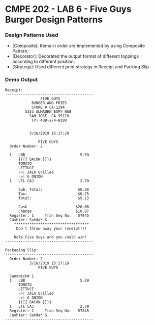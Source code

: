 # CMPE 202 - LAB 6 - Five Guys Burger Design Patterns

### Design Patterns Used

- [Composite]: Items in order are implemented by using Composite Pattern;
- [Decorator]: Decorated the output format of different toppings according to different position; 
- [Strategy]: Used different print strategy in Receipt and Packing Slip. 

### Demo Output

```
Receipt:
----------------------------------------
                FIVE GUYS                
            BURGER AND FRIES            
            STORE # CA-1294             
         5353 ALMADEN EXPY N60          
           SAN JOSE, CA 95118           
            (P) 408-274-9300            


           3/16/2019 15:17:29    

               FIVE GUYS                
  Order Number: 2 

  1   LBB                         5.59  
      {{{{ BACON }}}} 
      TOMATO
      LETTUCE                  
      ->| JALA Grilled                  
      ->| G ONION                                                                                      
  1   LTL CAJ                     2.79  
                                        
      Sub. Total:                $8.38  
      Tax:                       $0.75  
      Total:                     $9.13  
                                        
      Cash                      $20.00  
      Change                    $10.87  
  Register: 1     Tran Seq No:   57845  
  Cashier: Sakda* S.                    
    **********************************       
     Don't throw away your receipt!!!        

    Help Five Guys and you could win!                                   
----------------------------------------

Packaging Slip:
----------------------------------------
  Order Number: 2                      
           3/16/2019 15:17:29           
               FIVE GUYS 

  Sandwich# 1                            
  1   LBB                         5.59  
      TOMATO                            
      LETTUCE                           
      ->| JALA Grilled                  
      ->| G ONION                       
      {{{{ BACON }}}}                   
  1   LTL CAJ                     2.79  
  Register: 1     Tran Seq No:   57845  
  Cashier: Sakda* S.                    
----------------------------------------
